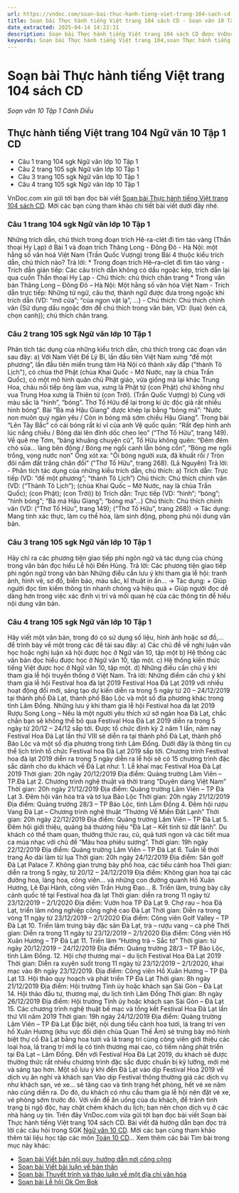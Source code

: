 ```yaml
---
url: https://vndoc.com/soan-bai-thuc-hanh-tieng-viet-trang-104-sach-cd-277644
title: Soạn bài Thực hành tiếng Việt trang 104 sách CD - Soạn văn 10 Tập 1 Cánh Diều - VnDoc.com
date_extracted: 2025-04-14 14:22:31
description: Soạn bài Thực hành tiếng Việt trang 104 sách CD được VnDoc.com sưu tầm và xin gửi tới bạn đọc cùng tham khảo.
keywords: Soạn bài Thực hành tiếng Việt trang 104,soạn Thực hành tiếng Việt trang 104,soạn văn Thực hành tiếng Việt trang 104,Thực hành tiếng Việt trang 104,ngữ văn 10 CD,soạn văn 10
---
```


# Soạn bài Thực hành tiếng Việt trang 104 sách CD
 _Soạn văn 10 Tập 1 Cánh Diều_
## Thực hành tiếng Việt trang 104 Ngữ văn 10 Tập 1 CD
  * Câu 1 trang 104 sgk Ngữ văn lớp 10 Tập 1
  * Câu 2 trang 105 sgk Ngữ văn lớp 10 Tập 1
  * Câu 3 trang 105 sgk Ngữ văn lớp 10 Tập 1
  * Câu 4 trang 105 sgk Ngữ văn lớp 10 Tập 1

VnDoc.com xin gửi tới bạn đọc bài viết [Soạn bài Thực hành tiếng Việt trang 104 sách CD](<https://vndoc.com/soan-bai-thuc-hanh-tieng-viet-trang-104-sach-cd-277644>). Mời các bạn cùng tham khảo chi tiết bài viết dưới đây nhé.
### Câu 1 trang 104 sgk Ngữ văn lớp 10 Tập 1
Những trích dẫn, chú thích trong đoạn trích Hê-ra-clét đi tìm táo vàng \(Thần thoại Hy Lạp\) ở Bài 1 và đoạn trích Thăng Long - Đông Đô - Hà Nội: một hằng số văn hoá Việt Nam \(Trần Quốc Vượng\) trong Bài 4 thuộc kiểu trích dẫn, chú thích nào?
Trả lời:
\* Trong đoạn trích Hê–ra–clet đi tìm táo vàng
\- Trích dẫn gián tiếp: Các câu trích dẫn không có dấu ngoặc kép, trích dẫn lại qua cuốn Thần thoại Hy Lạp
\- Chú thích: chú thích chân trang
\* Trong văn bản Thăng Long – Đông Đô – Hà Nội: Một hằng số văn hóa Việt Nam
\- Trích dẫn trực tiếp: Những từ ngữ, câu thơ, thành ngữ được đưa trong ngoặc khi trích dẫn \(VD: “mở cửa”; “của ngon vật lạ”, …\)
\- Chú thích: Chú thích chính văn \(Sử dụng dấu ngoặc đơn để chú thích trong văn bản, VD: \(lụa\) \(kén cá, chọn canh\)\); chú thích chân trang.
### Câu 2 trang 105 sgk Ngữ văn lớp 10 Tập 1
Phân tích tác dụng của những kiểu trích dẫn, chú thích trong các đoạn văn sau đây:
a\) Với Nam Việt Đế Lý Bí, lần đầu tiên Việt Nam xưng “đế một phương”, lần đầu tiên miền trung tâm Hà Nội có thành xây đắp \("thành Tô Lịch"\), có chùa thờ Phật \(chùa Khai Quốc - Mở Nước, nay là chùa Trấn Quốc\), có một mô hình quân chủ Phật giáo, vừa giống mà lại khác Trung Hoa, chảu nối tiếp ông làm vua, xưng là Phật tử \(con Phật\) chứ không như vua Trung Hoa xưng là Thiên tử \(con Trời\).
\(Trần Quốc Vượng\)
b\) Cùng với màu sắc là "hình”, “bóng”. Thơ Tố Hữu để lại trong kí ức độc giả rất nhiều hình bóng”. Bài “Bà má Hậu Giang” được khép lại bằng “bỏng mả”: “Nước non muôn quý ngàn yêu / Còn in bóng mã sớm chiều Hậu Giang”. Trong bài “Lên Tây Bắc” có cái bóng rất kì vĩ của anh Vệ quốc quân: “Rất đẹp hình anh lúc nắng chiều / Bỏng dài lên đỉnh dốc cheo leo” \(“Thơ Tố Hữu”, trang 149\). Về quê mẹ Tơm, “bâng khuâng chuyện cũ”, Tố Hữu không quên: “Đêm đêm chó sủa... làng bên động / Bóng mẹ ngồi canh lẫn bóng cồn”, “Bỏng mẹ ngồi trồng, vọng nước non" Ông xót xa: "Ôi bóng người xưa, đã khuất rồi / Tròn đôi nấm đất trắng chân đồi” \("Thơ Tố Hữu", trang 268\).
\(Lã Nguyên\)
Trả lời:
\- Phân tích tác dụng của những kiểu trích dẫn, chú thích:
a\) Trích dẫn: Trực tiếp \(VD: “đế một phương”; “thành Tô Lịch”\)
Chú thích: Chú thích chính văn \(VD: \(“Thành Tô Lịch”\); \(chùa Khai Quốc – Mở Nước, nay là chùa Trần Quốc\); \(con Phật\); \(con Trời\)\)
b\) Trích dẫn: Trực tiếp \(VD: “hình”; “bóng”; “hình bóng”; “Bà má Hậu Giang”; “bóng má”…\)
Chú thích: Chú thích chính văn \(VD: \(“Thơ Tố Hữu”, trang 149\); \(“Thơ Tố Hữu”, trang 268\)\)
→ Tác dụng: Mang tính xác thực, làm cụ thể hóa, làm sinh động, phong phú nội dung văn bản.
### Câu 3 trang 105 sgk Ngữ văn lớp 10 Tập 1
Hãy chỉ ra các phương tiện giao tiếp phi ngôn ngữ và tác dụng của chúng trong văn bản đọc hiểu Lễ hội Đền Hùng.
Trả lời:
Các phương tiện giao tiếp phi ngôn ngữ trong văn bản Những điểu cần lưu ý khi tham gia lễ hội: tranh ảnh, hình vẽ, sơ đồ, biển báo, màu sắc, kĩ thuật in ấn…
→ Tác dụng:
\+ Giúp người đọc tìm kiếm thông tin nhanh chóng và hiệu quả
\+ Giúp người đọc dễ dàng hơn trong việc xác định vị trí và mối quan hệ của các thông tin để hiểu nội dung văn bản.
### Câu 4 trang 105 sgk Ngữ văn lớp 10 Tập 1
Hãy viết một văn bản, trong đó có sử dụng số liệu, hình ảnh hoặc sơ đồ,... để trình bày về một trong các đề tài sau đây:
a\) Các chủ đề về nghị luận văn học hoặc nghị luận xã hội được học ở Ngữ văn 10, tập một
b\) Hệ thống các văn bản đọc hiểu được học ở Ngữ văn 10, tập một.
c\) Hệ thống kiến thức tiếng Việt được học ở Ngữ văn 10, tập một.
d\) Những điều cần chú ý khi tham gia lễ hội truyền thống ở Việt Nam.
Trả lời:
Những điểm cần chú ý khi tham gia lễ hội Festival hoa đà lạt 2019
Festival Hoa Đà Lạt 2019 với nhiều hoạt động đổi mới, sáng tạo dự kiến diễn ra trong 5 ngày từ 20 – 24/12/2019 tại thành phố Đà Lạt, thành phố Bảo Lộc và một số địa phương khác trong tỉnh Lâm Đồng.
Những lưu ý khi tham gia lễ hội Festival hoa đà lạt 2019
Rượu Song Long – Nếu là một người yêu thích xứ sở ngàn hoa Đà Lạt, chắc chắn bạn sẽ không thể bỏ qua Festival Hoa Đà Lạt 2019 diễn ra trong 5 ngày từ 20/12 – 24/12 sắp tới. Được tổ chức định kỳ 2 năm 1 lần, năm nay Festival Hoa Đà Lạt lần thứ VIII sẽ diễn ra tại thành phố Đà Lạt, thành phố Bảo Lộc và một số địa phương trong tỉnh Lâm Đồng.
Dưới đây là thông tin cụ thể lịch trình tổ chức Festival hoa Đà Lạt 2019 sắp tới. Chương trình Festival hoa đà lạt 2019 diễn ra trong 5 ngày diễn ra lễ hội sẽ có 15 chương trình đặc sắc dành cho du khách về Đà Lạt như:
1\. Lễ khai mạc Festival Hoa Đà Lạt 2019
Thời gian: 20h ngày 20/12/2019
Địa điểm: Quảng trường Lâm Viên – TP.Đà Lạt
2\. Chương trình nghệ thuật và thời trang “Duyên dáng Việt Nam”
Thời gian: 20h ngày 21/12/2019
Địa điểm: Quảng trường Lâm Viên – TP Đà Lạt
3\. Đêm hội văn hóa trà và tơ lụa Bảo Lộc
Thời gian: 20h ngày 21/12/2019
Địa điểm: Quảng trường 28/3 – TP Bảo Lộc, tỉnh Lâm Đồng
4\. Đêm hội rượu Vang Đà Lạt – Chương trình nghệ thuật “Thương Về Miền Đất Lạnh”
Thời gian: 20h ngày 22/12/2019
Địa điểm: Quảng trường Lâm Viên – TP Đà Lạt
5\. Đêm hội giới thiệu, quảng bá thương hiệu “Đà Lạt – Kết tinh từ đất lành”.
Du khách có thể tham quan, thưởng thức rau, củ, quả tươi ngon và các tiết mua ca múa nhạc với chủ đề “Màu hoa phiêu sương”.
Thời gian: 19h ngày 22/12/2019
Địa điểm: Quảng trường Lâm Viên – TP Đà Lạt
6\. Tuần lễ thời trang Áo dài làm từ lụa
Thời gian: 20h ngày 24/12/2019
Địa điểm: Sân golf Đà Lạt Palace
7\. Không gian trưng bày phố hoa, các tiểu cảnh hoa
Thời gian: diễn ra trong 5 ngày, từ 20/12 – 24/12/2019
Địa điểm: Không gian hoa tại các đường hoa, làng hoa, công viên… và những con đường quanh Hồ Xuân Hương, Lê Đại Hành, công viên Trần Hưng Đạo…
8\. Triển lãm, trưng bày cây cảnh quốc tế tại Festival hoa đà lạt
Thời gian: diễn ra trong 11 ngày từ 23/12/2019 – 2/1/2020
Địa điểm: Vườn hoa TP Đà Lạt
9\. Chợ rau – hoa Đà Lạt, triển lãm nông nghiệp công nghệ cao Đà Lạt
Thời gian: Diễn ra trong vòng 11 ngày từ 23/12/2019 – 2/1/2020
Địa điểm: Công viên Golf Valley – TP Đà Lạt
10\. Triển lãm trưng bày đặc sản Đà Lạt, trà – rượu vang – cà phê
Thời gian: Diễn ra trong 11 ngày từ 23/12/2019 – 2/1/2020
Địa điểm: Công viên Hồ Xuân Hương – TP Đà Lạt
11\. Triển lãm “Hương trà – Sắc tơ”
Thời gian: từ ngày 20/12/2019 – 24/12/2019
Địa điểm: Quảng trường 28/3 – TP Bảo Lộc, tỉnh Lâm Đồng.
12\. Hội chợ thương mại – du lịch Festival Hoa Đà Lạt 2019
Thời gian: Diễn ra xuyên suốt trong 11 ngày từ 23/12/2019 – 2/1/2020, khai mạc vào 8h ngày 23/12/2019.
Địa điểm: Công viên Hồ Xuân Hương – TP Đà Lạt
13\. Hội thảo quy hoạch và phát triển TP Đà Lạt
Thời gian: 8h ngày 21/12/2019
Địa điểm: Hội trường Tỉnh ủy hoặc khách sạn Sài Gòn – Đà Lạt
14\. Hội thảo đầu tư, thương mại, du lịch tỉnh Lâm Đồng
Thời gian: 8h ngày 26/12/2019
Địa điểm: Hội trường Tỉnh ủy hoặc khách sạn Sài Gòn – Đà Lạt
15\. Các chương trình nghệ thuật bế mạc và tổng kết Festival Hoa Đà Lạt lần thứ VII năm 2019
Thời gian: 19h ngày 24/12/2019
Địa điểm: Quảng trường Lâm Viên – TP Đà Lạt
Đặc biệt, nội dung tiểu cảnh hoa tươi, lá trang trí ven hồ Xuân Hương \(khu vực đối diện chùa Quan Thế Âm\) sẽ trưng bày mô hình biệt thự cổ Đà Lạt bằng hoa tươi và lá trang trí cùng công viên giới thiệu các loại hoa, lá trang trí mới lạ có tính thương mại cao, có tiềm năng phát triển tại Đà Lạt – Lâm Đồng.
Đến với Festival Hoa Đà Lạt 2019, du khách sẽ được thưởng thức rất nhiều chương trình đặc sắc được chuẩn bị kỹ lưỡng, mới mẻ và sáng tạo hơn.
Một số lưu ý khi đến Đà Lạt vào dịp Festival Hoa 2019 về dịch vụ ăn nghỉ và khách sạn
Vào dịp Festival thông thường giá các dịch vụ như khách sạn, vé xe… sẽ tăng cao và tình trạng hết phòng, hết vé xe năm nào cũng diễn ra. Do đó, du khách có nhu cầu tham gia lễ hội nên đặt vé xe, vé phòng sớm trước đó.
Với vấn đề ăn uống của du khách, để tránh tình trạng bị ngộ độc, hay chặt chém khách du lịch; bạn nên chọn dịch vụ ở các nhà hàng uy tín.
Trên đây VnDoc.com vừa gửi tới bạn đọc bài viết Soạn bài Thực hành tiếng Việt trang 104 sách CD. Bài viết đã hướng dẫn bạn đọc trả lời các câu hỏi trong SGK [Ngữ văn 10 CD](<https://vndoc.com/ngu-van-10-canh-dieu-tap1>). Mời các bạn cùng tham khảo thêm tài liệu học tập các môn [Toán 10 CD](<https://vndoc.com/toan-10-canh-dieu-tap1>)...
Xem thêm các bài Tìm bài trong mục này khác:
  * [Soạn bài Viết bản nội quy, hướng dẫn nơi công cộng](</soan-bai-viet-ban-noi-quy-huong-dan-noi-cong-cong-sach-cd-277647>)
  * [Soạn bài Viết bài luận về bản thân](</soan-bai-viet-bai-luan-ve-ban-than-sach-cd-277780>)
  * [Soạn bài Thuyết trình và thảo luận về một địa chỉ văn hóa](</soan-bai-thuyet-trinh-va-thao-luan-ve-mot-dia-chi-van-hoa-sach-cd-277784>)
  * [Soạn bài Lễ hội Ok Om Bok](</soan-bai-le-hoi-ok-om-bok-sach-cd-277785>)

